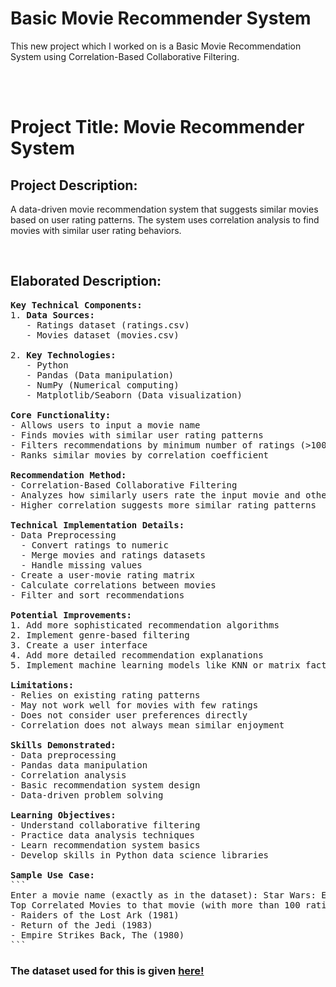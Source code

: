 # Basic Movie Recommender System
This new project which I worked on is a Basic Movie Recommendation System using Correlation-Based Collaborative Filtering.

<br><br>

<h1><strong>Project Title:</strong> Movie Recommender System</h1>

<h2><strong>Project Description:</strong></h2>
<p>A data-driven movie recommendation system that suggests similar movies based on user rating patterns. The system uses correlation analysis to find movies with similar user rating behaviors.</p>

<br>
<h2>Elaborated Description:</h2>

<pre>
<strong>Key Technical Components:</strong>
1. <strong>Data Sources:</strong>
   - Ratings dataset (ratings.csv)
   - Movies dataset (movies.csv)

2. <strong>Key Technologies:</strong>
   - Python
   - Pandas (Data manipulation)
   - NumPy (Numerical computing)
   - Matplotlib/Seaborn (Data visualization)

<strong>Core Functionality:</strong>
- Allows users to input a movie name
- Finds movies with similar user rating patterns
- Filters recommendations by minimum number of ratings (>100)
- Ranks similar movies by correlation coefficient

<strong>Recommendation Method:</strong>
- Correlation-Based Collaborative Filtering
- Analyzes how similarly users rate the input movie and other movies
- Higher correlation suggests more similar rating patterns

<strong>Technical Implementation Details:</strong>
- Data Preprocessing
  - Convert ratings to numeric
  - Merge movies and ratings datasets
  - Handle missing values
- Create a user-movie rating matrix
- Calculate correlations between movies
- Filter and sort recommendations

<strong>Potential Improvements:</strong>
1. Add more sophisticated recommendation algorithms
2. Implement genre-based filtering
3. Create a user interface
4. Add more detailed recommendation explanations
5. Implement machine learning models like KNN or matrix factorization

<strong>Limitations:</strong>
- Relies on existing rating patterns
- May not work well for movies with few ratings
- Does not consider user preferences directly
- Correlation does not always mean similar enjoyment

<strong>Skills Demonstrated:</strong>
- Data preprocessing
- Pandas data manipulation
- Correlation analysis
- Basic recommendation system design
- Data-driven problem solving

<strong>Learning Objectives:</strong>
- Understand collaborative filtering
- Practice data analysis techniques
- Learn recommendation system basics
- Develop skills in Python data science libraries

<strong>Sample Use Case:</strong>
```
Enter a movie name (exactly as in the dataset): Star Wars: Episode IV - A New Hope (1977)
Top Correlated Movies to that movie (with more than 100 ratings):
- Raiders of the Lost Ark (1981)
- Return of the Jedi (1983)
- Empire Strikes Back, The (1980)
```
</pre>

<h3>The dataset used for this is given <a href="https://grouplens.org/datasets/movielens/latest/">here!</a></h3> 
